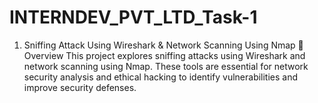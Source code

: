 # INTERNDEV_PVT_LTD_Task-1
1. Sniffing Attack Using Wireshark & Network Scanning Using Nmap
📌 Overview
This project explores sniffing attacks using Wireshark and network scanning using Nmap. These tools are essential for network security analysis and ethical hacking to identify vulnerabilities and improve security defenses.
